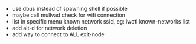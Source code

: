 - use dbus instead of spawning shell if possible
- maybe call mullvad check for wifi connection
- list in specific menu known network ssid, eg: iwctl known-networks list
- add alt-d for network deletion
- add way to connect to ALL exit-node
